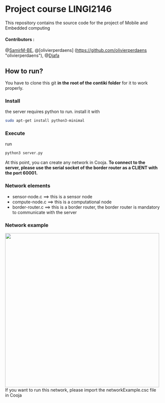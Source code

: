 # Project course LINGI2146
This repository contains the source code for the project of Mobile and Embedded computing

#### Contributors :
@[SamirM-BE](https://github.com/SamirM-BE "SamirM-BE"), @[olivierperdaens] (https://github.com/olivierperdaens "olivierperdaens"), @[Djafa](https://github.com/Djafa "Djafa")

## How to run?

You have to clone this git **in the root of the contiki folder** for it to work properly.
### Install
the server requires python to run.
install it with
```bash
sudo apt-get install python3-minimal
```

### Execute
run
```bash
python3 server.py
```
At this point, you can create any network in Cooja. 
**To connect to the server, please use the serial socket of the border router as a CLIENT with the port 60001.** 


### Network elements
* sensor-node.c ==> this is a sensor node
* compute-node.c ==> this is a computational node
* border-router.c ==> this is a border router, the border router is mandatory to communicate with the server

### Network example
<img src="https://github.com/SamirM-BE/mobileP2/blob/master/networkExample.png" width="500" height="500">
If you want to run this network, please import the networkExample.csc file in Cooja 
